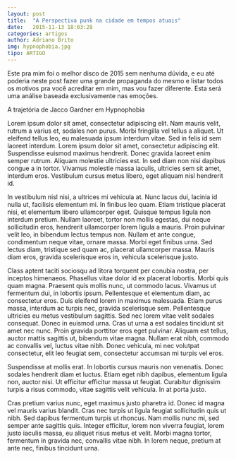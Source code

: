 ```yaml
---
layout: post
title:  "A Perspectiva punk na cidade em tempos atuais"
date:   2015-11-13 18:03:28
categories: artigos
author: Adriano Brito
img: hypnophobia.jpg
tipo: ARTIGO
---
```


Este pra mim foi o melhor disco de 2015 sem nenhuma dúvida, e eu até poderia neste post fazer uma grande propaganda do mesmo e listar todos os motivos pra você acreditar em mim, mas vou fazer diferente. Esta será uma análise baseada exclusivamente nas emoções.

A trajetória de Jacco Gardner em Hypnophobia

Lorem ipsum dolor sit amet, consectetur adipiscing elit. Nam mauris velit, rutrum a varius et, sodales non purus. Morbi fringilla vel tellus a aliquet. Ut eleifend tellus leo, eu malesuada ipsum interdum vitae. Sed in felis id sem laoreet interdum. Lorem ipsum dolor sit amet, consectetur adipiscing elit. Suspendisse euismod maximus hendrerit. Donec gravida laoreet enim semper rutrum. Aliquam molestie ultricies est. In sed diam non nisi dapibus congue a in tortor. Vivamus molestie massa iaculis, ultricies sem sit amet, interdum eros. Vestibulum cursus metus libero, eget aliquam nisl hendrerit id.

In vestibulum nisl nisi, a ultrices mi vehicula at. Nunc lacus dui, lacinia id nulla ut, facilisis elementum mi. In finibus leo quam. Etiam tristique placerat nisi, et elementum libero ullamcorper eget. Quisque tempus ligula non interdum pretium. Nullam laoreet, tortor non mollis egestas, dui neque sollicitudin eros, hendrerit ullamcorper lorem ligula a mauris. Proin pulvinar velit leo, in bibendum lectus tempus non. Nullam et ante congue, condimentum neque vitae, ornare massa. Morbi eget finibus urna. Sed lectus diam, tristique sed quam ac, placerat ullamcorper massa. Mauris diam eros, gravida scelerisque eros in, vehicula scelerisque justo.

Class aptent taciti sociosqu ad litora torquent per conubia nostra, per inceptos himenaeos. Phasellus vitae dolor id ex placerat lobortis. Morbi quis quam magna. Praesent quis mollis nunc, ut commodo lacus. Vivamus ut fermentum dui, in lobortis ipsum. Pellentesque et elementum diam, ac consectetur eros. Duis eleifend lorem in maximus malesuada. Etiam purus massa, interdum ac turpis nec, gravida scelerisque sem. Pellentesque ultricies eu metus vestibulum sagittis. Sed nec lorem vitae velit sodales consequat. Donec in euismod urna. Cras ut urna a est sodales tincidunt sit amet nec nunc. Proin gravida porttitor eros eget pulvinar. Aliquam est tellus, auctor mattis sagittis ut, bibendum vitae magna. Nullam erat nibh, commodo ac convallis vel, luctus vitae nibh. Donec vehicula, mi nec volutpat consectetur, elit leo feugiat sem, consectetur accumsan mi turpis vel eros.

Suspendisse at mollis erat. In lobortis cursus mauris non venenatis. Donec sodales hendrerit diam et luctus. Etiam eget nibh dapibus, elementum ligula non, auctor nisi. Ut efficitur efficitur massa ut feugiat. Curabitur dignissim turpis a risus commodo, vitae sagittis velit vehicula. In at porta justo.

Cras pretium varius nunc, eget maximus justo pharetra id. Donec id magna vel mauris varius blandit. Cras nec turpis ut ligula feugiat sollicitudin quis ut nibh. Sed dapibus fermentum turpis ut rhoncus. Nam mollis nunc mi, sed semper ante sagittis quis. Integer efficitur, lorem non viverra feugiat, lorem justo iaculis massa, eu aliquet risus metus et velit. Morbi magna tortor, fermentum in gravida nec, convallis vitae nibh. In lorem neque, pretium at ante nec, finibus tincidunt urna.

